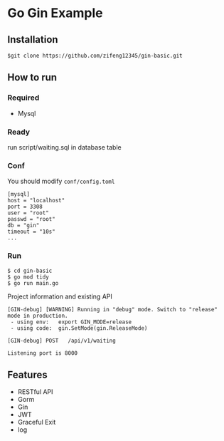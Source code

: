 # Go Gin Example 

## Installation
```
$git clone https://github.com/zifeng12345/gin-basic.git
```

## How to run

### Required

- Mysql

### Ready

run script/waiting.sql in database table

### Conf

You should modify `conf/config.toml`

```
[mysql]
host = "localhost"
port = 3308
user = "root"
passwd = "root"
db = "gin"
timeout = "10s"
...
```

### Run
```
$ cd gin-basic
$ go mod tidy
$ go run main.go 
```

Project information and existing API

```
[GIN-debug] [WARNING] Running in "debug" mode. Switch to "release" mode in production.
 - using env:	export GIN_MODE=release
 - using code:	gin.SetMode(gin.ReleaseMode)

[GIN-debug] POST   /api/v1/waiting

Listening port is 8000
```

## Features

- RESTful API
- Gorm
- Gin
- JWT
- Graceful Exit
- log